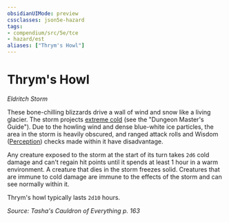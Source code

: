 ```yaml
---
obsidianUIMode: preview
cssclasses: json5e-hazard
tags:
- compendium/src/5e/tce
- hazard/est
aliases: ["Thrym's Howl"]
---
```

# Thrym's Howl
*Eldritch Storm*  

These bone-chilling blizzards drive a wall of wind and snow like a living glacier. The storm projects [extreme cold](compendium/traps-hazards/extreme-cold.md) (see the "Dungeon Master's Guide"). Due to the howling wind and dense blue-white ice particles, the area in the storm is heavily obscured, and ranged attack rolls and Wisdom ([Perception](_skills.md#Perception)) checks made within it have disadvantage.

Any creature exposed to the storm at the start of its turn takes `2d6` cold damage and can't regain hit points until it spends at least 1 hour in a warm environment. A creature that dies in the storm freezes solid. Creatures that are immune to cold damage are immune to the effects of the storm and can see normally within it.

Thrym's howl typically lasts `2d10` hours.

*Source: Tasha's Cauldron of Everything p. 163*